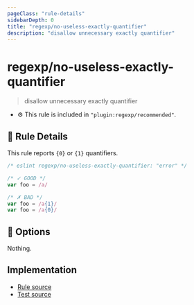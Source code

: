 ```yaml
---
pageClass: "rule-details"
sidebarDepth: 0
title: "regexp/no-useless-exactly-quantifier"
description: "disallow unnecessary exactly quantifier"
---
```

# regexp/no-useless-exactly-quantifier

> disallow unnecessary exactly quantifier

- :gear: This rule is included in `"plugin:regexp/recommended"`.

## :book: Rule Details

This rule reports `{0}` or `{1}` quantifiers.

<eslint-code-block >

```js
/* eslint regexp/no-useless-exactly-quantifier: "error" */

/* ✓ GOOD */
var foo = /a/

/* ✗ BAD */
var foo = /a{1}/
var foo = /a{0}/
```

</eslint-code-block>

## :wrench: Options

Nothing.

## Implementation

- [Rule source](https://github.com/ota-meshi/eslint-plugin-regexp/blob/master/lib/rules/no-useless-exactly-quantifier.ts)
- [Test source](https://github.com/ota-meshi/eslint-plugin-regexp/blob/master/tests/lib/rules/no-useless-exactly-quantifier.js)

